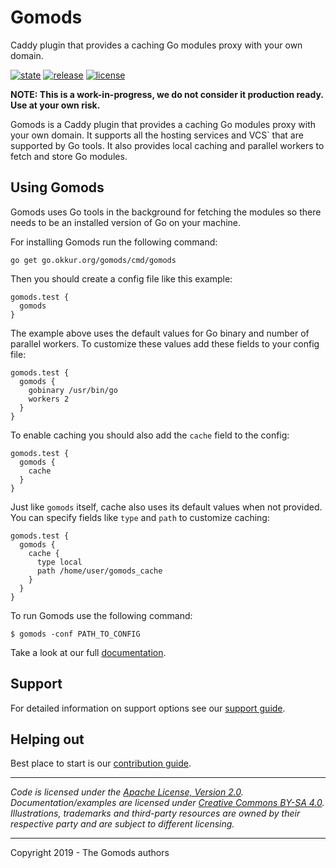 # Gomods

Caddy plugin that provides a caching Go modules proxy with your own domain.

 [![state](https://img.shields.io/badge/state-beta-blue.svg)]() [![release](https://img.shields.io/github/release/okkur/gomods.svg)](https://gomods.okkur.org/releases) [![license](https://img.shields.io/github/license/okkur/gomods.svg)](LICENSE)

**NOTE: This is a work-in-progress, we do not consider it production ready. Use at your own risk.**

Gomods is a Caddy plugin that provides a caching Go modules proxy with your own domain.
It supports all the hosting services and VCS` that are supported by Go tools. It also provides local caching
and parallel workers to fetch and store Go modules.

## Using Gomods
Gomods uses Go tools in the background for fetching the modules so there needs to be an installed version of Go on your machine.

For installing Gomods run the following command:
```
go get go.okkur.org/gomods/cmd/gomods
```

Then you should create a config file like this example:
```
gomods.test {
  gomods
}
```
The example above uses the default values for Go binary and number of parallel workers.
To customize these values add these fields to your config file:
```
gomods.test {
  gomods {
    gobinary /usr/bin/go
    workers 2
  }
}
```

To enable caching you should also add the `cache` field to the config:
```
gomods.test {
  gomods {
    cache
  }
}
```
Just like `gomods` itself, cache also uses its default values when not provided.
You can specify fields like `type` and `path` to customize caching:
```
gomods.test {
  gomods {
    cache {
      type local
      path /home/user/gomods_cache
    }
  }
}
```

To run Gomods use the following command:
```
$ gomods -conf PATH_TO_CONFIG
```
Take a look at our full [documentation](/docs).

## Support
For detailed information on support options see our [support guide](/SUPPORT.md).

## Helping out
Best place to start is our [contribution guide](/CONTRIBUTING.md).

----

*Code is licensed under the [Apache License, Version 2.0](/LICENSE).*  
*Documentation/examples are licensed under [Creative Commons BY-SA 4.0](/docs/LICENSE).*  
*Illustrations, trademarks and third-party resources are owned by their respective party and are subject to different licensing.*

---

Copyright 2019 - The Gomods authors
